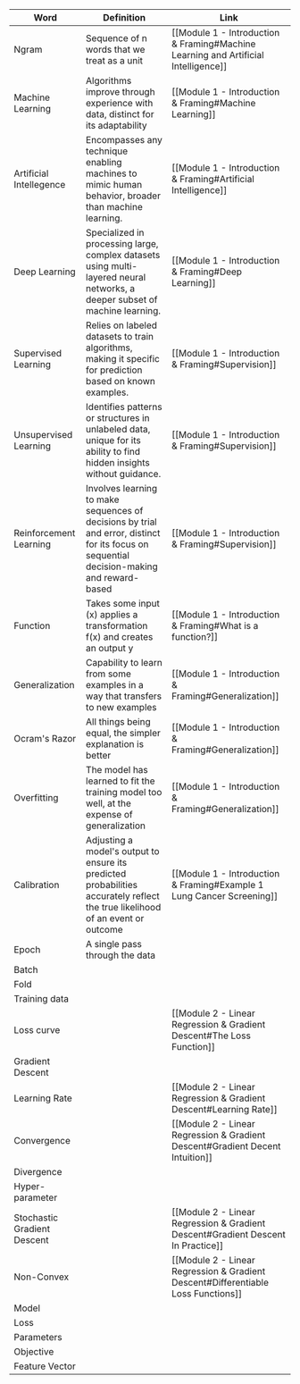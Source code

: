 
| **Word** | **Definition** | Link |
| ---- | ---- | ---- |
| Ngram | Sequence of n words that we treat as a unit | [[Module 1 - Introduction & Framing#Machine Learning and Artificial Intelligence]] |
| Machine Learning | Algorithms improve through experience with data, distinct for its adaptability | [[Module 1 - Introduction & Framing#Machine Learning]] |
| Artificial Intellegence | Encompasses any technique enabling machines to mimic human behavior, broader than machine learning. | [[Module 1 - Introduction & Framing#Artificial Intelligence]] |
| Deep Learning | Specialized in processing large, complex datasets using multi-layered neural networks, a deeper subset of machine learning. | [[Module 1 - Introduction & Framing#Deep Learning]] |
| Supervised Learning | Relies on labeled datasets to train algorithms, making it specific for prediction based on known examples. | [[Module 1 - Introduction & Framing#Supervision]] |
| Unsupervised Learning | Identifies patterns or structures in unlabeled data, unique for its ability to find hidden insights without guidance. | [[Module 1 - Introduction & Framing#Supervision]] |
| Reinforcement Learning | Involves learning to make sequences of decisions by trial and error, distinct for its focus on sequential decision-making and reward-based | [[Module 1 - Introduction & Framing#Supervision]] |
| Function | Takes some input (x) applies a transformation f(x) and creates an output y | [[Module 1 - Introduction & Framing#What is a function?]] |
| Generalization | Capability to learn from some examples in a way that transfers to new examples | [[Module 1 - Introduction & Framing#Generalization]] |
| Ocram's Razor | All things being equal, the simpler explanation is better | [[Module 1 - Introduction & Framing#Generalization]] |
| Overfitting | The model has learned to fit the training model too well, at the expense of generalization | [[Module 1 - Introduction & Framing#Generalization]] |
| Calibration | Adjusting a model's output to ensure its predicted probabilities accurately reflect the true likelihood of an event or outcome | [[Module 1 - Introduction & Framing#Example 1 Lung Cancer Screening]] |
| Epoch | A single pass through the data |  |
| Batch |  |  |
| Fold |  |  |
| Training data |  |  |
| Loss curve |  | [[Module 2 - Linear Regression & Gradient Descent#The Loss Function]] |
| Gradient Descent |  |  |
| Learning Rate |  | [[Module 2 - Linear Regression & Gradient Descent#Learning Rate]] |
| Convergence |  | [[Module 2 - Linear Regression & Gradient Descent#Gradient Decent Intuition]] |
| Divergence |  |  |
| Hyper-parameter |  |  |
| Stochastic Gradient Descent |  | [[Module 2 - Linear Regression & Gradient Descent#Gradient Descent In Practice]] |
| Non-Convex |  | [[Module 2 - Linear Regression & Gradient Descent#Differentiable Loss Functions]] |
| Model |  |  |
| Loss |  |  |
| Parameters |  |  |
| Objective |  |  |
| Feature Vector |  |  |
